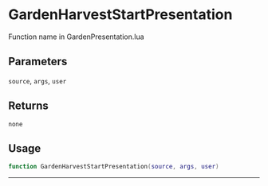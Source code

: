 # GardenHarvestStartPresentation
Function name in GardenPresentation.lua
## Parameters
`source`, `args`, `user`
## Returns
`none`
## Usage
```lua
function GardenHarvestStartPresentation(source, args, user)
```
---
